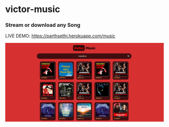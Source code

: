 # victor-music

### Stream or download any Song

LIVE DEMO: https://parthsethi.herokuapp.com/music

<img align="left" src="firefox_JHU30nY8tg.png" width="750px"/>

